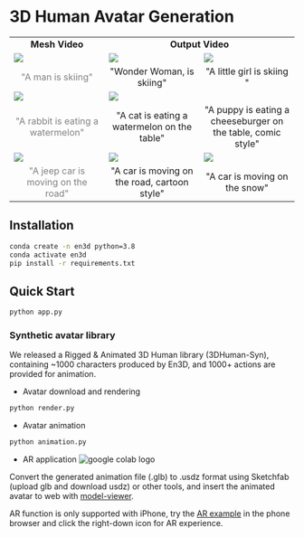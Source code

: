 # 3D Human Avatar Generation


 
<table class="center">
<tr>
  <td style="text-align:center;"><b>Mesh Video</b></td>
  <td style="text-align:center;" colspan="2"><b>Output Video</b></td>
</tr>
  
<tr>
  <td><img src="https://github.com/saba99/Enhanced_3DHuman_Geneartion/assets/33378412/c43338fd-11b2-495f-806f-8dc4cd2f5fe0.gif"></td>

  <td><img src="https://github.com/saba99/Enhanced_3DHuman_Geneartion/assets/33378412/e0df201a-4d95-4d4c-853d-4580a4b933a1.gif"></td>
  <td><img src="https://github.com/saba99/Enhanced_3DHuman_Geneartion/assets/33378412/c43338fd-11b2-495f-806f-8dc4cd2f5fe0.gif"></td>
  

 
</tr>

<tr>
  <td width=25% style="text-align:center;color:gray;">"A man is skiing"</td>
  <td width=25% style="text-align:center;">"Wonder Woman, is skiing"</td>
  <td width=25% style="text-align:center;">"A little girl is skiing "</td>
</tr>
     
<tr>
  <td><img src=".gif"></td>
  <td><img src=".gif"></td>
  <td><img src=""></td>              
 
</tr>
<tr>
  <td width=25% style="text-align:center;color:gray;">"A rabbit is eating a watermelon"</td>
  <td width=25% style="text-align:center;">"A cat is eating a watermelon on the table"</td>
  <td width=25% style="text-align:center;">"A puppy is eating a cheeseburger on the table, comic style"</td>
 </tr>

<tr>
  <td><img src=".gif"></td>
  <td><img src=".gif"></td>              
  <td><img src=".gif"></td>
</tr>
<tr>
  <td width=25% style="text-align:center;color:gray;">"A jeep car is moving on the road"</td>
  <td width=25% style="text-align:center;">"A car is moving on the road, cartoon style"</td>
  <td width=25% style="text-align:center;">"A car is moving on the snow"</td>

 
</tr>


<!-- <tr>
  <td><img src=".gif"></td>
  <td><img src=".gif"></td>
  <td><img src=".gif"></td>              
  <td><img src=".gif"></td>
</tr>
<tr>
  <td width=25% style="text-align:center;color:gray;">"A lion is roaring"</td>
  <td width=25% style="text-align:center;">"A tiger is roaring"</td>
  <td width=25% style="text-align:center;">"A lion is roaring, Van Gogh style"</td>
  <td width=25% style="text-align:center;">"A wolf is roaring in New York City"</td>
</tr> -->

</table>

## Installation
```bash
conda create -n en3d python=3.8
conda activate en3d
pip install -r requirements.txt
```

## Quick Start

```bash
python app.py
```

### Synthetic avatar library

We released a Rigged & Animated 3D Human library (3DHuman-Syn), containing ~1000 characters produced by En3D, and 1000+ actions are provided for animation.

- Avatar download and rendering
```bash
python render.py
```

- Avatar animation
```bash
python animation.py
```


- AR application <img src="https://img.shields.io/badge/Open in-iphone-blue" alt="google colab logo"></a> 


Convert the generated animation file (.glb) to .usdz format using Sketchfab (upload glb and download usdz) or other tools, and insert the animated avatar to web with [model-viewer](https://modelviewer.dev/).

AR function is only supported with iPhone, try the [AR example](https://3d-studio123.github.io/) in the phone browser and click the right-down icon for AR experience.




